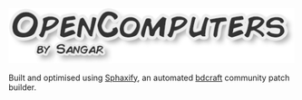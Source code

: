 ![OpenComputers patch logo](logo.png)

Built and optimised using [Sphaxify](https://github.com/GrumpyPirate/Sphaxify), an automated [bdcraft](http://bdcraft.net/community/) community patch builder.
